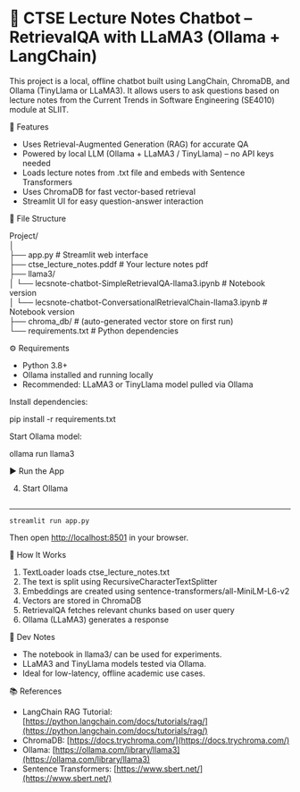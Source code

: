 
# 📘 CTSE Lecture Notes Chatbot – RetrievalQA with LLaMA3 (Ollama + LangChain)

This project is a local, offline chatbot built using LangChain, ChromaDB, and Ollama (TinyLlama or LLaMA3). It allows users to ask questions based on lecture notes from the Current Trends in Software Engineering (SE4010) module at SLIIT.

🧠 Features

* Uses Retrieval-Augmented Generation (RAG) for accurate QA
* Powered by local LLM (Ollama + LLaMA3 / TinyLlama) – no API keys needed
* Loads lecture notes from .txt file and embeds with Sentence Transformers
* Uses ChromaDB for fast vector-based retrieval
* Streamlit UI for easy question-answer interaction

📁 File Structure

Project/<br>
│<br>
├── app.py                            # Streamlit web interface<br>
├── ctse\_lecture\_notes.pddf            # Your lecture notes pdf<br>
├── llama3/<br>
│   └── lecsnote-chatbot-SimpleRetrievalQA-llama3.ipynb   		# Notebook version<br>
│   └── lecsnote-chatbot-ConversationalRetrievalChain-llama3.ipynb   	# Notebook version<br>
├── chroma\_db/                        # (auto-generated vector store on first run)<br>
└── requirements.txt                  # Python dependencies<br>

⚙️ Requirements

* Python 3.8+
* Ollama installed and running locally
* Recommended: LLaMA3 or TinyLlama model pulled via Ollama

Install dependencies:

pip install -r requirements.txt

Start Ollama model:

ollama run llama3

▶️ Run the App


4. Start Ollama
```ollama run tinyllama
```
---
``streamlit run app.py
``


Then open [http://localhost:8501](http://localhost:8501) in your browser.

📝 How It Works

1. TextLoader loads ctse\_lecture\_notes.txt
2. The text is split using RecursiveCharacterTextSplitter
3. Embeddings are created using sentence-transformers/all-MiniLM-L6-v2
4. Vectors are stored in ChromaDB
5. RetrievalQA fetches relevant chunks based on user query
6. Ollama (LLaMA3) generates a response

🧪 Dev Notes

* The notebook in llama3/ can be used for experiments.
* LLaMA3 and TinyLlama models tested via Ollama.
* Ideal for low-latency, offline academic use cases.

📚 References

* LangChain RAG Tutorial: [https://python.langchain.com/docs/tutorials/rag/](https://python.langchain.com/docs/tutorials/rag/)
* ChromaDB: [https://docs.trychroma.com/](https://docs.trychroma.com/)
* Ollama: [https://ollama.com/library/llama3](https://ollama.com/library/llama3)
* Sentence Transformers: [https://www.sbert.net/](https://www.sbert.net/)


